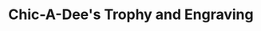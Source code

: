 ---
title: "Chic-A-Dee's Trophy and Engraving"
url: /overland-park/chic-a-dees-trophy-and-engraving/
shop: trophy
---